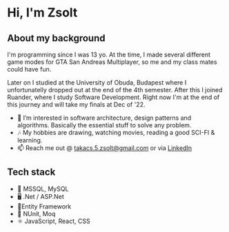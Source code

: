 # Hi, I'm Zsolt

## About my background

I'm programming since I was 13 yo. At the time, I made several different game modes for GTA San Andreas Multiplayer, so me and my class mates could have fun.

Later on I studied at the University of Obuda, Budapest where I unfortunatelly dropped out at the end of the 4th semester.
After this I joined Ruander, where I study Software Development. Right now I'm at the end of this journey and will take my finals at Dec of '22.

- 👀 I’m interested in software architecture, design patterns and algorithms. Basically the essential stuff to solve any problem.
- 🎶 My hobbies are drawing, watching movies, reading a good SCI-FI & learning.
- 📫 Reach me out @ takacs.5.zsolt@gmail.com or via [LinkedIn](https://www.linkedin.com/in/zsolt-tak%C3%A1cs-a18934211/) 

## Tech stack
* 💾 MSSQL, MySQL
* 🖥 .Net / ASP.Net
* 🔧Entity Framework
* 🧪 NUnit, Moq
* ⚛ JavaScript, React, CSS

<!---
takacs5zsolt/takacs5zsolt is a ✨ special ✨ repository because its `README.md` (this file) appears on your GitHub profile.
You can click the Preview link to take a look at your changes.
--->
